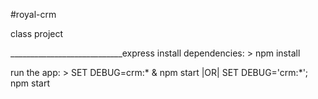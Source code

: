 #royal-crm

class project

____________________________express
   install dependencies:
     > npm install

   run the app:
     > SET DEBUG=crm:* & npm start |OR| SET DEBUG='crm:*'; npm start